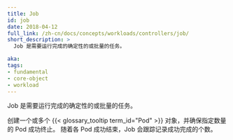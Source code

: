 ```yaml
---
title: Job
id: job
date: 2018-04-12
full_link: /zh-cn/docs/concepts/workloads/controllers/job/
short_description: >
  Job 是需要运行完成的确定性的或批量的任务。

aka: 
tags:
- fundamental
- core-object
- workload
---
```


<!--
title: Job
id: job
date: 2018-04-12
full_link: /docs/concepts/workloads/controllers/job/
short_description: >
  A finite or batch task that runs to completion.

aka: 
tags:
- fundamental
- core-object
- workload
-->

<!--
 A finite or batch task that runs to completion.
-->
Job 是需要运行完成的确定性的或批量的任务。

<!--more--> 

<!--
Creates one or more {{< glossary_tooltip term_id="pod" >}} objects and ensures that a specified number of them successfully terminate. As Pods successfully complete, the Job tracks the successful completions.
-->
创建一个或多个 {{< glossary_tooltip term_id="Pod" >}} 对象，并确保指定数量的 Pod 成功终止。
随着各 Pod 成功结束，Job 会跟踪记录成功完成的个数。
